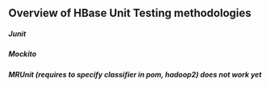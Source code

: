 ## Overview of HBase Unit Testing methodologies
##### Junit
##### Mockito
##### MRUnit (requires to specify classifier in pom, <classifier>hadoop2</classifier>) does not work yet
 
